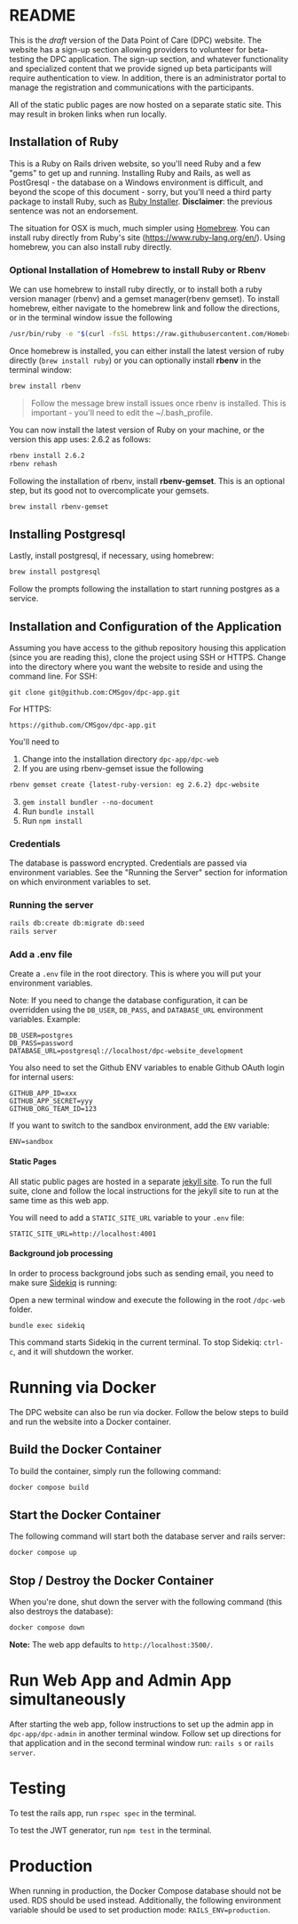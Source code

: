 # README
This is the *draft* version of the Data Point of Care (DPC) website. The website has a sign-up section allowing providers to volunteer for beta-testing the DPC application. The sign-up section, and whatever functionality and specialized content that we provide signed up beta participants will require authentication to view. In addition, there is an administrator portal to manage the registration and communications with the participants.

All of the static public pages are now hosted on a separate static site. This may result in broken links when run locally.

## Installation of Ruby
This is a Ruby on Rails driven website, so you'll need Ruby and a few "gems" to get up and running. Installing Ruby and Rails, as well as PostGresql - the database on a Windows environment is difficult, and beyond the scope of this document - sorry, but you'll need a third party package to install Ruby, such as [Ruby Installer](https://rubyinstaller.org/). **Disclaimer**: the previous sentence was not an endorsement.

The situation for OSX is much, much simpler using [Homebrew](https://brew.sh). You can install ruby directly from Ruby's site (https://www.ruby-lang.org/en/). Using homebrew, you can also install ruby directly.

### Optional Installation of Homebrew to install Ruby or Rbenv
We can use homebrew to install ruby directly, or to install both a ruby version manager (rbenv) and a gemset manager(rbenv gemset). To install homebrew, either navigate to the homebrew link and follow the directions, or in the terminal window issue the following

```bash
/usr/bin/ruby -e "$(curl -fsSL https://raw.githubusercontent.com/Homebrew/install/master/install)"
```

Once homebrew is installed, you can either install the latest version of ruby directly (`brew install ruby`) or you can optionally install **rbenv** in the terminal window:

```bash
brew install rbenv
```

> Follow the message brew install issues once rbenv is installed. This is important - you'll need to edit the ~/.bash_profile.

You can now install the latest version of Ruby on your machine, or the version this app uses: 2.6.2 as follows:

```bash
rbenv install 2.6.2
rbenv rehash
```

Following the installation of rbenv, install **rbenv-gemset**. This is an optional step, but its good not to overcomplicate your gemsets.

```bash
brew install rbenv-gemset
```

## Installing Postgresql
Lastly, install postgresql, if necessary, using homebrew:

```bash
brew install postgresql
```

Follow the prompts following the installation to start running postgres as a service.

## Installation and Configuration of the Application
Assuming you have access to the github repository housing this application (since you are reading this), clone the project using SSH or HTTPS. Change into the directory where you want the website to reside and using the command line. For SSH:

```SSH
git clone git@github.com:CMSgov/dpc-app.git
```

For HTTPS:

```HTTP
https://github.com/CMSgov/dpc-app.git
```

You'll need to

1. Change into the installation directory `dpc-app/dpc-web`
2. If you are using rbenv-gemset issue the following

```Bash
rbenv gemset create {latest-ruby-version: eg 2.6.2} dpc-website
```

3. `gem install bundler --no-document`
4. Run `bundle install`
5. Run `npm install`

### Credentials

The database is password encrypted. Credentials are passed via environment variables. See the "Running the Server" section for information on which environment variables to set.

### Running the server
```Bash
rails db:create db:migrate db:seed
rails server
```

### Add a .env file

Create a `.env` file in the root directory. This is where you will put your environment variables.

Note: If you need to change the database configuration, it can be overridden using the `DB_USER`, `DB_PASS`, and `DATABASE_URL` environment variables. Example:

```
DB_USER=postgres
DB_PASS=password
DATABASE_URL=postgresql://localhost/dpc-website_development
```

You also need to set the Github ENV variables to enable Github OAuth login for internal users:

```
GITHUB_APP_ID=xxx
GITHUB_APP_SECRET=yyy
GITHUB_ORG_TEAM_ID=123
```

If you want to switch to the sandbox environment, add the `ENV` variable:

```
ENV=sandbox
```

#### Static Pages

All static public pages are hosted in a separate [jekyll site](https://github.com/CMSgov/dpc-static-site). To run the full suite, clone and follow the local instructions for the jekyll site to run at the same time as this web app.

You will need to add a `STATIC_SITE_URL` variable to your `.env` file:

```
STATIC_SITE_URL=http://localhost:4001
```

#### Background job processing
In order to process background jobs such as sending email, you need to make sure [Sidekiq](https://github.com/mperham/sidekiq) is running:

Open a new terminal window and execute the following in the root `/dpc-web` folder.

```
bundle exec sidekiq
```

This command starts Sidekiq in the current terminal. To stop Sidekiq: `ctrl-c`, and it will shutdown the worker.

# Running via Docker

The DPC website can also be run via docker. Follow the below steps to build and run the website into a Docker container.

## Build the Docker Container

To build the container, simply run the following command:

```Bash
docker compose build
```

## Start the Docker Container

The following command will start both the database server and rails server:

```Bash
docker compose up
```

## Stop / Destroy the Docker Container

When you're done, shut down the server with the following command (this also destroys the database):

```Bash
docker compose down
```

**Note:** The web app defaults to `http://localhost:3500/`.

# Run Web App and Admin App simultaneously
After starting the web app, follow instructions to set up the admin app in `dpc-app/dpc-admin` in another terminal window. Follow set up directions for that application and in the second terminal window run: `rails s` or `rails server`.

# Testing
To test the rails app, run `rspec spec` in the terminal.

To test the JWT generator, run `npm test` in the terminal.

# Production

When running in production, the Docker Compose database should not be used. RDS should be used instead. Additionally, the following environment variable should be used to set production mode: `RAILS_ENV=production`.

